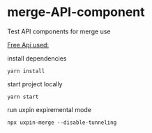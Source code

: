 # merge-API-component
Test API components for merge use


[Free Api used:]('https://randomuser.me/')

install dependencies
```
yarn install
```

start project locally
```
yarn start
```

run uxpin expiremental mode
```
npx uxpin-merge --disable-tunneling
```